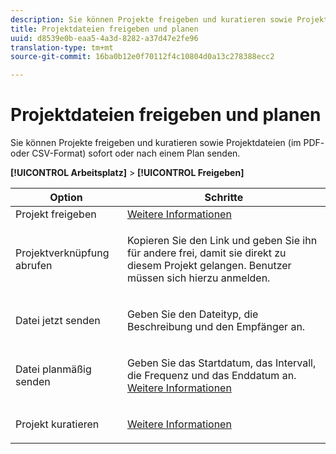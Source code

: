 ```yaml
---
description: Sie können Projekte freigeben und kuratieren sowie Projektdateien (im PDF- oder CSV-Format) sofort oder nach einem Plan senden.
title: Projektdateien freigeben und planen
uuid: d8539e0b-eaa5-4a3d-8282-a37d47e2fe96
translation-type: tm+mt
source-git-commit: 16ba0b12e0f70112f4c10804d0a13c278388ecc2

---
```



# Projektdateien freigeben und planen

Sie können Projekte freigeben und kuratieren sowie Projektdateien (im PDF- oder CSV-Format) sofort oder nach einem Plan senden.

**[!UICONTROL Arbeitsplatz]** &gt; **[!UICONTROL Freigeben]**

<table id="table_5104A6D817E94A268BBDD47C5C8BB26E"> 
 <thead> 
  <tr> 
   <th colname="col1" class="entry"> Option </th> 
   <th colname="col2" class="entry"> Schritte </th> 
  </tr>
 </thead>
 <tbody> 
  <tr> 
   <td colname="col1"> Projekt freigeben </td> 
   <td colname="col2"><a href="/help/analyze/analysis-workspace/curate-share/curate.md"  > Weitere Informationen</a> </td> 
  </tr> 
  <tr> 
   <td colname="col1"> Projektverknüpfung abrufen </td> 
   <td colname="col2"> <p>Kopieren Sie den Link und geben Sie ihn für andere frei, damit sie direkt zu diesem Projekt gelangen. Benutzer müssen sich hierzu anmelden. </p> </td> 
  </tr> 
  <tr> 
   <td colname="col1"> Datei jetzt senden </td> 
   <td colname="col2"> <p>Geben Sie den Dateityp, die Beschreibung und den Empfänger an. </p> </td> 
  </tr> 
  <tr> 
   <td colname="col1"> Datei planmäßig senden </td> 
   <td colname="col2"> <p>Geben Sie das Startdatum, das Intervall, die Frequenz und das Enddatum an. <a href="/help/analyze/analysis-workspace/curate-share/schedule-projects.md"  > Weitere Informationen</a> </p> </td> 
  </tr> 
  <tr> 
   <td colname="col1"> Projekt kuratieren </td> 
   <td colname="col2"> <p><a href="/help/analyze/analysis-workspace/curate-share/curate.md"  > Weitere Informationen</a> </p> </td> 
  </tr> 
 </tbody> 
</table>

